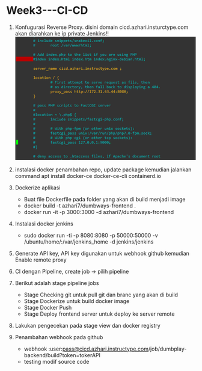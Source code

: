 # Week3---CI-CD

1. Konfugurasi Reverse Proxy. disini domain cicd.azhari.insturctype.com akan diarahkan ke ip private Jenkins!!
![alt text](https://github.com/azhari7/Week3---CI-CD/blob/master/Asset/aws-07-config%20reverse%20proxycicd.jpg.png)

2. instalasi docker penambahan repo, update package kemudian jalankan command apt install docker-ce docker-ce-cli containerd.io
3. Dockerize aplikasi
   - Buat file Dockerfile pada folder yang akan di build menjadi image
   - docker build -t azhari7/dumbways-frontend .
   - docker run -it -p 3000:3000 -d azhari7/dumbways-frontend
   
4. Instalasi docker jenkins
   - sudo docker run -ti -p 8080:8080 -p 50000:50000 -v /ubuntu/home/:/var/jenkins_home -d jenkins/jenkins
5. Generate API key, API key digunakan untuk webhook github kemudian Enable remote proxy
6. CI dengan Pipeline, create job -> pilih pipeline
7. Berikut adalah stage pipeline jobs
    - Stage Checking git untuk pull git dan branc yang akan di build
    - Stage Dockerize untuk build docker image
    - Stage Docker Push
    - Stage  Deploy frontend server untuk deploy ke server remote
8. Lakukan pengecekan pada stage view dan docker registry
9. Penambahan webhook pada github
    - webhook :user:pass@cicd.azhari.instructype.com/job/dumbplay-backend/build?token=tokerAPI
    - testing modif source code




